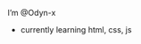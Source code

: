 I’m @Odyn-x
- currently learning html, css, js 



<!---
Odyn-x/Odyn-x is a ✨ special ✨ repository because its `README.md` (this file) appears on your GitHub profile.
You can click the Preview link to take a look at your changes.
--->
